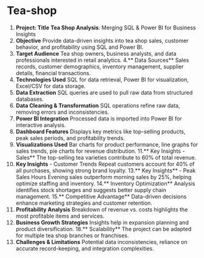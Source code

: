# Tea-shop
1. ****Project:** Title**
**Tea Shop Analysis**: Merging SQL & Power BI for Business Insights
2. **Objective**
Provide data-driven insights into tea shop sales, customer behavior, and profitability using SQL and Power BI.
3. **Target Audience**
Tea shop owners, business analysts, and data professionals interested in retail analytics.
4.** Data Sources**
Sales records, customer demographics, inventory management, supplier details, financial transactions.
5. **Technologies Used**
SQL for data retrieval, Power BI for visualization, Excel/CSV for data storage.
6. **Data Extraction**
SQL queries are used to pull raw data from structured databases.
7. **Data Cleaning & Transformation**
SQL operations refine raw data, removing errors and inconsistencies.
8. **Power BI Integration**
Processed data is imported into Power BI for interactive analysis.
9. **Dashboard Features**
Displays key metrics like top-selling products, peak sales periods, and profitability trends.
10. **Visualizations Used**
Bar charts for product performance, line graphs for sales trends, pie charts for revenue distribution.
11.** Key Insights - Sales**
The top-selling tea varieties contribute to 60% of total revenue.
12. **Key Insights** - Customer Trends
Repeat customers account for 40% of all purchases, showing strong brand loyalty.
13.** Key Insights** - Peak Sales Hours
Evening sales outperform morning sales by 25%, helping optimize staffing and inventory.
14.** Inventory Optimization**
Analysis identifies stock shortages and suggests better supply chain management.
15.** Competitive Advantage**
Data-driven decisions enhance marketing strategies and customer retention.
16. **Profitability Analysis**
Breakdown of revenue vs. costs highlights the most profitable items and services.
17. **Business Growth Strategies**
Insights help in expansion planning and product diversification.
18.** Scalability**
The project can be adapted for multiple tea shop branches or franchises.
19. **Challenges & Limitations**
Potential data inconsistencies, reliance on accurate record-keeping, and integration complexities.
